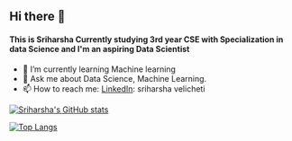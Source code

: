 ## Hi there 👋
#### This is Sriharsha Currently studying 3rd year CSE with Specialization in data Science and I'm an aspiring Data Scientist


- 🌱 I’m currently learning Machine learning
- 💬 Ask me about Data Science, Machine Learning.
- 📫 How to reach me: 
    [LinkedIn](https://www.linkedin.com/in/sriharsha-velicheti-0794351b2/): sriharsha velicheti
    

[![Sriharsha's GitHub stats](https://github-readme-stats.vercel.app/api?username=sriharsha8991)](https://github.com/anuraghazra/github-readme-stats)


[![Top Langs](https://github-readme-stats.vercel.app/api/top-langs/?username=sriharsha8991&layout=compact)](https://github.com/anuraghazra/github-readme-stats)
